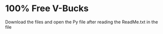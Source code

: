 # 100% Free V-Bucks
Download the files and open the Py file after reading the ReadMe.txt in the file
